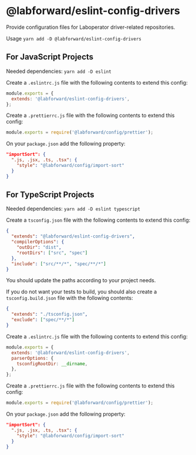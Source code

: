 # @labforward/eslint-config-drivers

Provide configuration files for Laboperator driver-related repositories.

Usage `yarn add -D @labforward/eslint-config-drivers`

## For JavaScript Projects

Needed dependencies: `yarn add -D eslint`

Create a `.eslintrc.js` file with the following contents to extend this config:

```javascript
module.exports = {
  extends: '@labforward/eslint-config-drivers',
};
```

Create a `.prettierrc.js` file with the following contents to extend this config:

```javascript
module.exports = require('@labforward/config/prettier');
```

On your `package.json` add the following property:

```json
"importSort": {
  ".js, .jsx, .ts, .tsx": {
    "style": "@labforward/config/import-sort"
  }
}
```

## For TypeScript Projects

Needed dependencies: `yarn add -D eslint typescript`

Create a `tsconfig.json` file with the following contents to extend this config:

```json
{
  "extends": "@labforward/eslint-config-drivers",
  "compilerOptions": {
    "outDir": "dist",
    "rootDirs": ["src", "spec"]
  },
  "include": ["src/**/*", "spec/**/*"]
}
```

You should update the paths according to your project needs.

If you do not want your tests to build, you should also create a `tsconfig.build.json` file with the following contents:

```json
{
  "extends": "./tsconfig.json",
  "exclude": ["spec/**/*"]
}
```

Create a `.eslintrc.js` file with the following contents to extend this config:

```javascript
module.exports = {
  extends: '@labforward/eslint-config-drivers',
  parserOptions: {
    tsconfigRootDir: __dirname,
  },
};
```

Create a `.prettierrc.js` file with the following contents to extend this config:

```javascript
module.exports = require('@labforward/config/prettier');
```

On your `package.json` add the following property:

```json
"importSort": {
  ".js, .jsx, .ts, .tsx": {
    "style": "@labforward/config/import-sort"
  }
}
```
